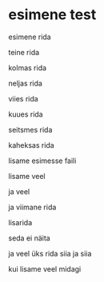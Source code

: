 # esimene test

esimene rida

teine rida

kolmas rida

neljas rida

viies rida

kuues rida

seitsmes rida

kaheksas rida

lisame esimesse faili

lisame veel

ja veel

ja viimane rida

lisarida

seda ei näita

ja veel üks rida
siia
ja siia

kui lisame veel midagi

